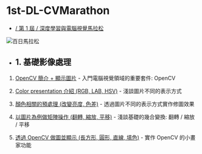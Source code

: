 # 1st-DL-CVMarathon

- [/ 第 1 屆 / 深度學習與電腦視覺馬拉松](https://ai100-2.cupoy.com/)

![百日馬拉松](https://cvdl.cupoy.com/images/learnWithCoachLogin.png)


- ## 1. 基礎影像處理

1. [OpenCV 簡介 + 顯示圖片](https://nbviewer.jupyter.org/github/jshuang0520/1st-DL-CVMarathon/blob/master/homework/Day_001_HW/Day_001_HW.ipynb) - 入門電腦視覺領域的重要套件: OpenCV

2. [Color presentation 介紹 (RGB, LAB, HSV)](https://nbviewer.jupyter.org/github/jshuang0520/1st-DL-CVMarathon/blob/master/homework/Day_002_HW/Day_002_HW.ipynb) - 淺談圖片不同的表示方式

3. [顏色相關的預處理 (改變亮度, 色差)](https://nbviewer.jupyter.org/github/jshuang0520/1st-DL-CVMarathon/blob/master/homework/Day_003_HW/Day_003_HW.ipynb) - 透過圖片不同的表示方式實作修圖效果

4. [以圖片為例做矩陣操作 (翻轉, 縮放, 平移)](https://nbviewer.jupyter.org/github/jshuang0520/1st-DL-CVMarathon/blob/master/homework/Day_004_HW/Day_004_HW.ipynb) - 淺談基礎的幾合變換: 翻轉 / 縮放 / 平移

5. [透過 OpenCV 做圖並顯示 (長方形, 圓形, 直線, 填色)](https://nbviewer.jupyter.org/github/jshuang0520/1st-DL-CVMarathon/blob/master/homework/Day_005_HW/Day_005_HW.ipynb) - 實作 OpenCV 的小畫家功能

